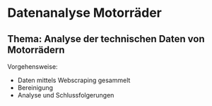 # Datenanalyse Motorräder

## Thema: Analyse der technischen Daten von Motorrädern

Vorgehensweise:
- Daten mittels Webscraping gesammelt
- Bereinigung
- Analyse und Schlussfolgerungen
